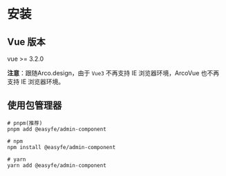 # 安装

## Vue 版本

vue >= 3.2.0

**注意**：跟随Arco.design，由于 `Vue3` 不再支持 IE 浏览器环境，ArcoVue 也不再支持 IE 浏览器环境。

## 使用包管理器

```lang
# pnpm(推荐)
pnpm add @easyfe/admin-component

# npm
npm install @easyfe/admin-component

# yarn
yarn add @easyfe/admin-component
```